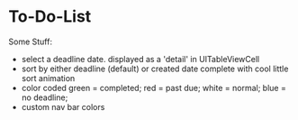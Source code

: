 # To-Do-List

Some Stuff:
- select a deadline date.
    displayed as a 'detail' in UITableViewCell
- sort by either deadline (default) or created date
    complete with cool little sort animation
- color coded
    green = completed;
    red = past due;
    white = normal;
    blue = no deadline;
- custom nav bar colors

